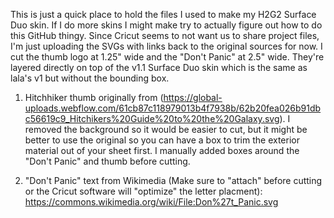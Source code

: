 This is just a quick place to hold the files I used to make my H2G2 Surface Duo skin. If I do more skins I might make try to actually figure out how to do this GitHub thingy. Since Cricut seems to not want us to share project files, I'm just uploading the SVGs with links back to the original sources for now. I cut the thumb logo at 1.25" wide and the "Don't Panic" at 2.5" wide. They're layered directly on top of the v1.1 Surface Duo skin which is the same as lala's v1 but without the bounding box.

1) Hitchhiker thumb originally from (https://global-uploads.webflow.com/61cb87c118979013b4f7938b/62b20fea026b91dbc56619c9_Hitchikers%20Guide%20to%20the%20Galaxy.svg). I removed the background so it would be easier to cut, but it might be better to use the original so you can have a box to trim the exterior material out of your sheet first. I manually added boxes around the "Don't Panic" and thumb before cutting.

2) "Don't Panic" text from Wikimedia (Make sure to "attach" before cutting or the Cricut software will "optimize" the letter placment): https://commons.wikimedia.org/wiki/File:Don%27t_Panic.svg
